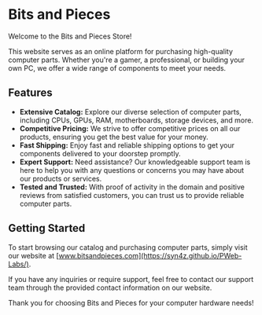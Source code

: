 # Bits and Pieces

Welcome to the Bits and Pieces Store!

This website serves as an online platform for purchasing high-quality computer parts. Whether you're a gamer, a professional, or building your own PC, we offer a wide range of components to meet your needs.

## Features

- **Extensive Catalog:** Explore our diverse selection of computer parts, including CPUs, GPUs, RAM, motherboards, storage devices, and more.
- **Competitive Pricing:** We strive to offer competitive prices on all our products, ensuring you get the best value for your money.
- **Fast Shipping:** Enjoy fast and reliable shipping options to get your components delivered to your doorstep promptly.
- **Expert Support:** Need assistance? Our knowledgeable support team is here to help you with any questions or concerns you may have about our products or services.
- **Tested and Trusted:** With proof of activity in the domain and positive reviews from satisfied customers, you can trust us to provide reliable computer parts.

## Getting Started

To start browsing our catalog and purchasing computer parts, simply visit our website at [www.bitsandpieces.com](https://syn4z.github.io/PWeb-Labs/).

If you have any inquiries or require support, feel free to contact our support team through the provided contact information on our website.

Thank you for choosing Bits and Pieces for your computer hardware needs!
